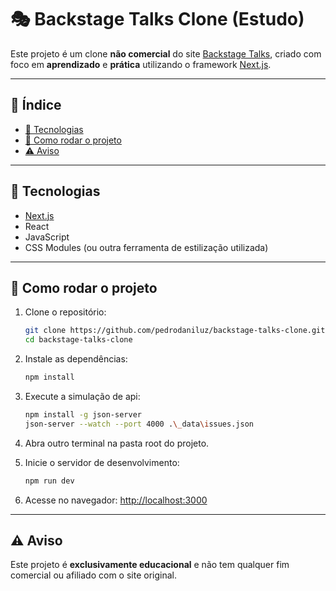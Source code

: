 
# 🎭 Backstage Talks Clone (Estudo)


Este projeto é um clone **não comercial** do site [Backstage Talks](https://backstagetalks.com/), criado com foco em **aprendizado** e **prática** utilizando o framework [Next.js](https://nextjs.org/).

---

## 📑 Índice

- [🚀 Tecnologias](#tecnologias)
- [🔧 Como rodar o projeto](#como-rodar-o-projeto)
- [⚠️ Aviso](#aviso)

---

<h2 id="tecnologias">🚀 Tecnologias</h2>

- [Next.js](https://nextjs.org/)
- React
- JavaScript
- CSS Modules (ou outra ferramenta de estilização utilizada)

---

<h2 id="como-rodar-o-projeto">🔧 Como rodar o projeto</h2>

1. Clone o repositório:
   ```bash
   git clone https://github.com/pedrodaniluz/backstage-talks-clone.git
   cd backstage-talks-clone
   ```

2. Instale as dependências:
   ```bash
   npm install
   ```

3. Execute a simulação de api:
   ```bash
   npm install -g json-server
   json-server --watch --port 4000 .\_data\issues.json
   ```

4. Abra outro terminal na pasta root do projeto.

5. Inicie o servidor de desenvolvimento:
   ```bash
   npm run dev
   ```

6. Acesse no navegador:
   [http://localhost:3000](http://localhost:3000)

---

<h2 id="aviso">⚠️ Aviso</h2>

Este projeto é **exclusivamente educacional** e não tem qualquer fim comercial ou afiliado com o site original.


